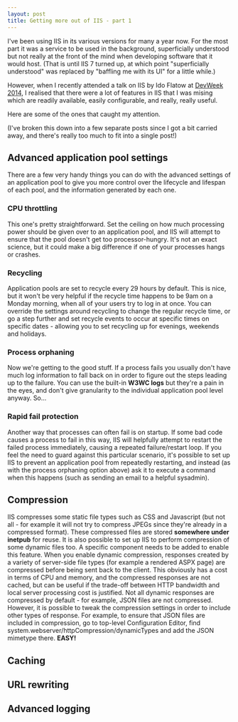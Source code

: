 ```yaml
---
layout: post
title: Getting more out of IIS - part 1
---
```


I've been using IIS in its various versions for many a year now. For the most part it was a service to be used in the background,
superficially understood but not really at the front of the mind when developing software that it would host.
(That is until IIS 7 turned up, at which point "superficially understood" was replaced by "baffling me with its UI" for a little while.)

However, when I recently attended a talk on IIS by Ido Flatow at [DevWeek 2014](http://devweek.com/), I realised that there were a lot 
of features in IIS that I was mising which are readily available, easily configurable, and really, really useful.

Here are some of the ones that caught my attention.

(I've broken this down into a few separate posts since I got a bit carried away, and there's really too much to fit into a single post!)

## Advanced application pool settings

There are a few very handy things you can do with the advanced settings of an application pool to give you more control over the lifecycle and lifespan 
of each pool, and the information generated by each one.

### CPU throttling

This one's pretty straightforward. Set the ceiling on how much processing power should be given over to an application pool, and IIS will attempt to 
ensure that the pool doesn't get too processor-hungry. It's not an exact science, but it could make a big difference if one of your processes hangs 
or crashes.

### Recycling

Application pools are set to recycle every 29 hours by default. This is nice, but it won't be very helpful if the recycle time happens to be 9am 
on a Monday morning, when all of your users try to log in at once. You can override the settings around recycling to change the regular recycle time, 
or go a step further and set recycle events to occur at specific times on specific dates - allowing you to set recycling up for evenings, weekends and 
holidays.

### Process orphaning

Now we're getting to the good stuff.  If a process fails you usually don't have much log information to fall back on in order to figure out the steps 
leading up to the failure.  You can use the built-in **W3WC logs** but they're a pain in the eyes, and don't give granularity to the individual application 
pool level anyway. So...

### Rapid fail protection

Another way that processes can often fail is on startup.  If some bad code causes a process to fail in this way, IIS will helpfully attempt to restart the 
failed process immediately, causing a repeated failure/restart loop.  If you feel the need to guard against this particular scenario, it's possible to set 
up IIS to prevent an application pool from repeatedly restarting, and instead (as with the process orphaning option above) ask it to execute a command when 
this happens (such as sending an email to a helpful sysadmin).

## Compression

IIS compresses some static file types such as CSS and Javascript (but not all - for example it will not try to compress JPEGs since they're already in a  compressed format).  These compressed files are stored **somewhere under inetpub** for reuse.
It is also possible to set up IIS to perform compression of some dynamic files too.  A specific component needs to be added to enable this feature.
When you enable dynamic compression, responses created by a variety of server-side file types (for example a rendered ASPX page) are compressed before being 
sent back to the client.  This obviously has a cost in terms of CPU and memory, and the compressed responses are not cached, but can be useful if the trade-off 
between HTTP bandwidth and local server processing cost is justified.
Not all dynamic responses are compressed by default - for example, JSON files are not compressed.  However, it is possible to tweak the compression settings 
in order to include other types of response.  For example, to ensure that JSON files are included in compression, go to top-level Configuration Editor, find system.webserver/httpCompression/dynamicTypes and add the JSON mimetype there.  **EASY!**

## Caching

## URL rewriting

## Advanced logging
